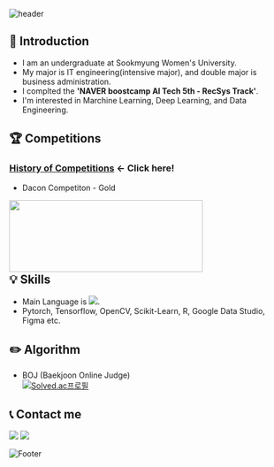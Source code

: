 ![header](https://capsule-render.vercel.app/api?type=waving&color=gradient&customColorList=14&height=200&section=header&text=Hi,%20I'm%20Hannah%20Yun.&fontSize=50&fontAlignY=40)
## 👋 Introduction
- I am an undergraduate at Sookmyung Women's University.  
- My major is IT engineering(intensive major), and double major is business administration.
- I complted the **'NAVER boostcamp AI Tech 5th - RecSys Track'**.
- I'm interested in Marchine Learning, Deep Learning, and Data Engineering.  

## 🏆 Competitions 
### [**History of Competitions**](https://github.com/HannahYun/Competitions)  ← Click here!
- Dacon Competiton - Gold   

<img src="https://github.com/HannahYun/HannahYun/assets/86915357/b68a616e-fd56-4aa5-8544-a5e44fd2a77a" width="350" height="130" align="left"></img>
<br/>
<br/>
<br/>
<br/>
<br/>
<br/>
## 💡 Skills
- Main Language is <img src="https://img.shields.io/badge/Python-3776AB?style=flat-square&logo=Python&logoColor=white"/>.
- Pytorch, Tensorflow, OpenCV, Scikit-Learn, R, Google Data Studio, Figma etc.

<!-- ### 💡 Languages 💡  
##### Main  
<img src="https://img.shields.io/badge/Python-3776AB?style=flat-square&logo=Python&logoColor=white"/>

##### I've learned...
<img src="https://img.shields.io/badge/C++-00599C?style=flat-square&logo=cplusplus&logoColor=white"/> <img src="https://img.shields.io/badge/Java-007396?style=flat-square&logo=java&logoColor=white"/> <img src="https://img.shields.io/badge/C-A8B9CC?style=flat-square&logo=C&logoColor=white"/><img src="https://img.shields.io/badge/R-276DC3?style=flat-square&logo=R&logoColor=white"/>

##### Back-end
<img src="https://img.shields.io/badge/C++-00599C?style=flat-square&logo=cplusplus&logoColor=white"/> <img src="https://img.shields.io/badge/Java-007396?style=flat-square&logo=java&logoColor=white"/> <img src="https://img.shields.io/badge/C-A8B9CC?style=flat-square&logo=C&logoColor=white"/>
  
##### Front-end
<img src="https://img.shields.io/badge/Flutter-02569B?style=flat-square&logo=Flutter&logoColor=white"/> <img src="https://img.shields.io/badge/HTML5-E34F26?style=flat-square&logo=HTML5&logoColor=white"/> <img src="https://img.shields.io/badge/CSS3-1572B6?style=flat-square&logo=CSS3&logoColor=white"/> <img src="https://img.shields.io/badge/JavaScript-F7DF1E?style=flat-square&logo=JavaScript&logoColor=white"/>

##### Data Analysis
<img src="https://img.shields.io/badge/R-276DC3?style=flat-square&logo=R&logoColor=white"/> -->

  
<!-- ### ⚡ Tools ⚡  
<img src="https://img.shields.io/badge/Visual%20Studio%20Code-007ACC?style=flat-square&logo=Visual%20Studio%20Code&logoColor=white"/> <img src="https://img.shields.io/badge/Visual%20Studio-5C2D91?style=flat-square&logo=Visual%20Studio&logoColor=white"/> <img src="https://img.shields.io/badge/PyCharm-000000?style=flat-square&logoPyCharm&logoColor=white"/> <img src="https://img.shields.io/badge/Android%20Studio-3DDC84?style=flat-square&logo=Android%20Studio&logoColor=white"/> <img src="https://img.shields.io/badge/Eclipse%20IDE-2C2255?style=flat-square&logo=Eclipse%20IDE&logoColor=white"/> <img src="https://img.shields.io/badge/RStudio-75AADB?style=flat-square&logo=RStudio&logoColor=white"/> <img src="https://img.shields.io/badge/Atom-66595C?style=flat-square&logo=Atom&logoColor=white"/>

##### Design
<img src="https://img.shields.io/badge/Figma-F24E1E?style=flat-square&logo=Figma&logoColor=white"/>
  
##### Cooperation  
## ⚡ Cooperation Tools 
<img src="https://img.shields.io/badge/GitHub-181717?style=flat-square&logo=GitHub&logoColor=white"/> <img src="https://img.shields.io/badge/Notion-000000?style=flat-square&logo=Notion&logoColor=white"/> <img src="https://img.shields.io/badge/Slack-4A154B?style=flat-square&logo=Slack&logoColor=white"/> -->
  
## ✏️ Algorithm
- BOJ (Baekjoon Online Judge)  
[![Solved.ac프로필](http://mazassumnida.wtf/api/v2/generate_badge?boj=yunhh20)](https://solved.ac/yunhh20)
  
## 📞 Contact me 
<a href="mailto:hansiyun0629@gmail.com"><img src="https://img.shields.io/badge/Gmail-d14836?style=flat-square&logo=Gmail&logoColor=white&link=mailto:hansiyun0629@gmail.com"/></a> <a href="mailto:mihw20@naver.com"><img src="https://img.shields.io/badge/Naver-03C75A?style=flat-square&logo=Naver&logoColor=white&link=mailto:mihw20@naver.com"/></a>
  
<!-- </div> -->
  
![Footer](https://capsule-render.vercel.app/api?type=waving&color=gradient&customColorList=14&height=200&section=footer)  
  
<!--
**HannahYun/HannahYun** is a ✨ _special_ ✨ repository because its `README.md` (this file) appears on your GitHub profile.

Here are some ideas to get you started:

- 🔭 I’m currently working on ...
- 🌱 I’m currently learning ...
- 👯 I’m looking to collaborate on ...
- 🤔 I’m looking for help with ...
- 💬 Ask me about ...
- 📫 How to reach me: ...
- 😄 Pronouns: ...
- ⚡ Fun fact: ...
-->


